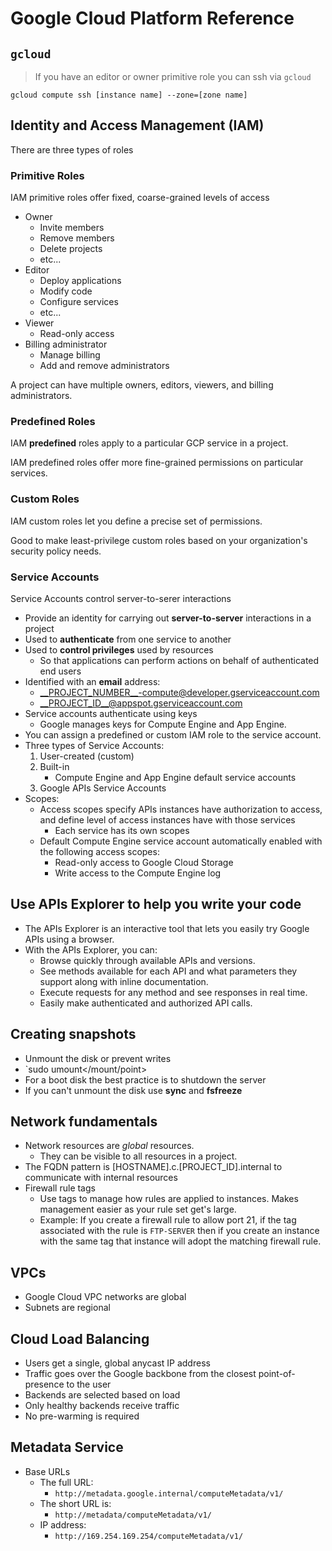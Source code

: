 # Google Cloud Platform Reference

## `gcloud`

> If you have an editor or owner primitive role you can ssh via `gcloud`

```sh-session
gcloud compute ssh [instance name] --zone=[zone name]
```

## Identity and Access Management (IAM)

There are three types of roles

### Primitive Roles

IAM primitive roles offer fixed, coarse-grained levels of access

- Owner
  - Invite members
  - Remove members
  - Delete projects
  - etc...
- Editor
  - Deploy applications
  - Modify code
  - Configure services
  - etc...
- Viewer
  - Read-only access
- Billing administrator
  - Manage billing
  - Add and remove administrators

A project can have multiple owners, editors, viewers, and billing administrators.

### Predefined Roles

IAM __predefined__ roles apply to a particular GCP service in a project.

IAM predefined roles offer more fine-grained permissions on particular services.

### Custom Roles

IAM custom roles let you define a precise set of permissions.

Good to make least-privilege custom roles based on your organization's security policy needs.

### Service Accounts

Service Accounts control server-to-serer interactions

- Provide an identity for carrying out __server-to-server__ interactions in a project
- Used to __authenticate__ from one service to another
- Used to __control privileges__ used by resources
  - So that applications can perform actions on behalf of authenticated end users
- Identified with an __email__ address:
  - __PROJECT_NUMBER__-compute@developer.gserviceaccount.com
  - __PROJECT_ID__@appspot.gserviceaccount.com
- Service accounts authenticate using keys
  - Google manages keys for Compute Engine and App Engine.
- You can assign a predefined or custom IAM role to the service account.
- Three types of Service Accounts:
  1. User-created (custom)
  2. Built-in
      - Compute Engine and App Engine default service accounts
  3. Google APIs Service Accounts
- Scopes:
  - Access scopes specify APIs instances have authorization to access, and define level of access instances have with those services
    - Each service has its own scopes
  - Default Compute Engine service account automatically enabled with the following access scopes:
    - Read-only access to Google Cloud Storage
    - Write access to the Compute Engine log

## Use APIs Explorer to help you write your code

- The APIs Explorer is an interactive tool that lets you easily try Google APIs using a browser.
- With the APIs Explorer, you can:
  - Browse quickly through available APIs and versions.
  - See methods available for each API and what parameters they support along with inline documentation.
  - Execute requests for any method and see responses in real time.
  - Easily make authenticated and authorized API calls.

## Creating snapshots

- Unmount the disk or prevent writes
- `sudo umount</mount/point>
- For a boot disk the best practice is to shutdown the server
- If you can't unmount the disk use __sync__ and __fsfreeze__

## Network fundamentals

- Network resources are *global* resources.
  - They can be visible to all resources in a project.
- The FQDN pattern is [HOSTNAME].c.[PROJECT_ID].internal to communicate with internal resources
- Firewall rule tags
  - Use tags to manage how rules are applied to instances. Makes management easier as your rule set get's large.
  - Example: If you create a firewall rule to allow port 21, if the tag associated with the rule is `FTP-SERVER` then if you create an instance with the same tag that instance will adopt the matching firewall rule.

## VPCs

- Google Cloud VPC networks are global
- Subnets are regional

## Cloud Load Balancing

- Users get a single, global anycast IP address
- Traffic goes over the Google backbone from the closest point-of-presence to the user
- Backends are selected based on load
- Only healthy backends receive traffic
- No pre-warming is required

## Metadata Service

- Base URLs
  - The full URL:
    - `http://metadata.google.internal/computeMetadata/v1/`
  - The short URL is:
    - `http://metadata/computeMetadata/v1/`
  - IP address:
    - `http://169.254.169.254/computeMetadata/v1/`
